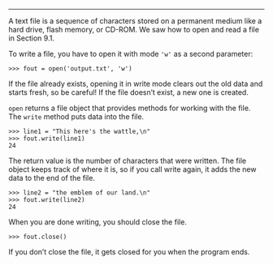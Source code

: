 -------------------

A text file is a sequence of characters stored on a permanent medium like a hard drive, flash memory, or CD-ROM. We saw how to open and read a file in Section 9.1.

To write a file, you have to open it with mode `'w'` as a second parameter:

    >>> fout = open('output.txt', 'w')

If the file already exists, opening it in write mode clears out the old data and starts fresh, so be careful! If the file doesn’t exist, a new one is created.

<span>`open`</span> returns a file object that provides methods for working with the file. The <span>`write`</span> method puts data into the file.

    >>> line1 = "This here's the wattle,\n"
    >>> fout.write(line1)
    24

The return value is the number of characters that were written. The file object keeps track of where it is, so if you call <span>write</span> again, it adds the new data to the end of the file.

    >>> line2 = "the emblem of our land.\n"
    >>> fout.write(line2)
    24

When you are done writing, you should close the file.

    >>> fout.close()

If you don’t close the file, it gets closed for you when the program ends.

